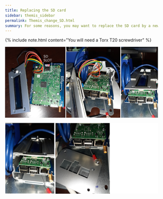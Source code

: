 ```yaml
---
title: Replacing the SD card
sidebar: themis_sidebar
permalink: Themis_change_SD.html
summary: For some reasons, you may want to replace the SD card by a new one, eg to add more disk space for your feeds....
---
```


{% include note.html content="You will need a Torx T20 screwdriver" %}

![SD_1](SD_insert_1.jpg)

![SD_2](SD_insert_2.jpg)

